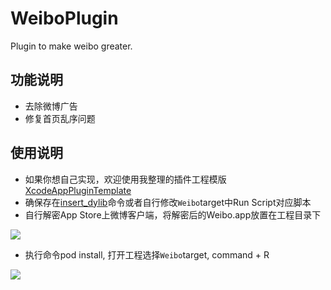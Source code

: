 # WeiboPlugin
Plugin to make weibo greater.  

## 功能说明  
* 去除微博广告
* 修复首页乱序问题

## 使用说明
* 如果你想自己实现，欢迎使用我整理的插件工程模版 [XcodeAppPluginTemplate](https://github.com/AlayshChen/XcodeAppPluginTemplate)
* 确保存在[insert_dylib](https://github.com/Tyilo/insert_dylib)命令或者自行修改`Weibo`target中Run Script对应脚本
* 自行解密App Store上微博客户端，将解密后的Weibo.app放置在工程目录下

![](http://ofg6kncyv.bkt.clouddn.com/201703230.png)

* 执行命令pod install, 打开工程选择`Weibo`target, command + R

![](http://ofg6kncyv.bkt.clouddn.com/201703231.png)
